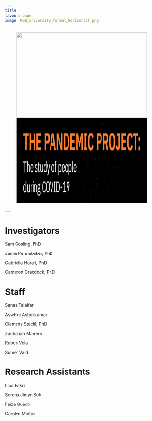 ```yaml
---
title:
layout: page
image: RGB_university_formal_horizontal.png
---
```

<p align="center">
  <a href="http://covid19.ut-wcwh.org/">
  <img width="430" height="280" src="/images/covid19.png">
  </a>
  <a href="https://utpsyc.org/covid19/index.html">
  <img width="430" height="280" src="/images/pandemicproject.png">
  </a>
</p>
---

# Investigators
Sam Gosling, PhD <a href="https://liberalarts.utexas.edu/psychology/faculty/sdg68"> </a>

Jamie Pennebaker, PhD

Gabriella Harari, PhD

Cameron Craddock, PhD

# Staff
Sanaz Talaifar

Aswhini Ashokkumar

Clemens Stachl, PhD

Zachariah Marrero

Ruben Vela

Sumer Vaid

# Research Assistants
Lina Bakri

Serena Jimyn Soh

Faiza Quadri

Carolyn Minton
